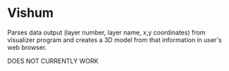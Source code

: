 # Vishum
Parses data output (layer number, layer name, x,y coordinates) from visualizer program and creates a 3D model from that information in user's web browser.

DOES NOT CURRENTLY WORK
# 
#
#
#
#
